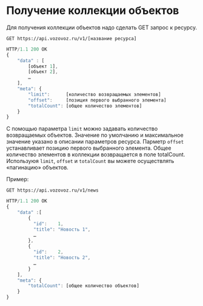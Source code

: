 # Получение коллекции объектов

Для получения коллекции объектов надо сделать GET запрос к ресурсу.

`GET https://api.vozovoz.ru/v1/[название ресурса]`

```js
HTTP/1.1 200 OK
{
    "data" : [
        [объект 1],
        [объект 2],
        …
    ],
    "meta": {
        "limit":      [количество возвращаемых элементов]
        "offset":     [позиция первого выбранного элемента]
        "totalCount": [общее количество элементов]
    }
}
```

С помощью параметра `limit` можно задавать количество возвращаемых объектов. Значение по умолчанию и максимальное значение указано в описании параметров ресурса.
Парметр `offset` устанавливает позицию первого выбранного элемента.
Общее количество элементов в коллекции возвращается в поле totalCount.
Используюя `limit`, `offset` и `totalCount` вы можете осуществлять «пагинацию» объектов.

Пример:

`GET https://api.vozovoz.ru/v1/news`

```js
HTTP/1.1 200 OK
{
    "data" :[
        {
          "id":    1,
          "title": "Новость 1",
          …
        },
        {
          "id":    2,
          "title": "Новость 2",
          …
        }
    ],
    "meta": {
        "totalCount": [общее количество объектов]
    }
}
```

